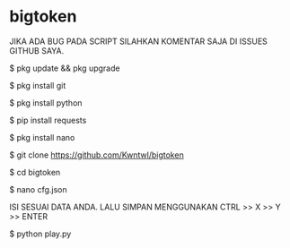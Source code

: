 # bigtoken

JIKA ADA BUG PADA SCRIPT SILAHKAN KOMENTAR SAJA DI ISSUES GITHUB SAYA.

$ pkg update && pkg upgrade

$ pkg install git

$ pkg install python

$ pip install requests

$ pkg install nano

$ git clone https://github.com/Kwntwl/bigtoken

$ cd bigtoken

$ nano cfg.json

ISI SESUAI DATA ANDA. LALU SIMPAN MENGGUNAKAN CTRL >> X >> Y >> ENTER

$ python play.py
